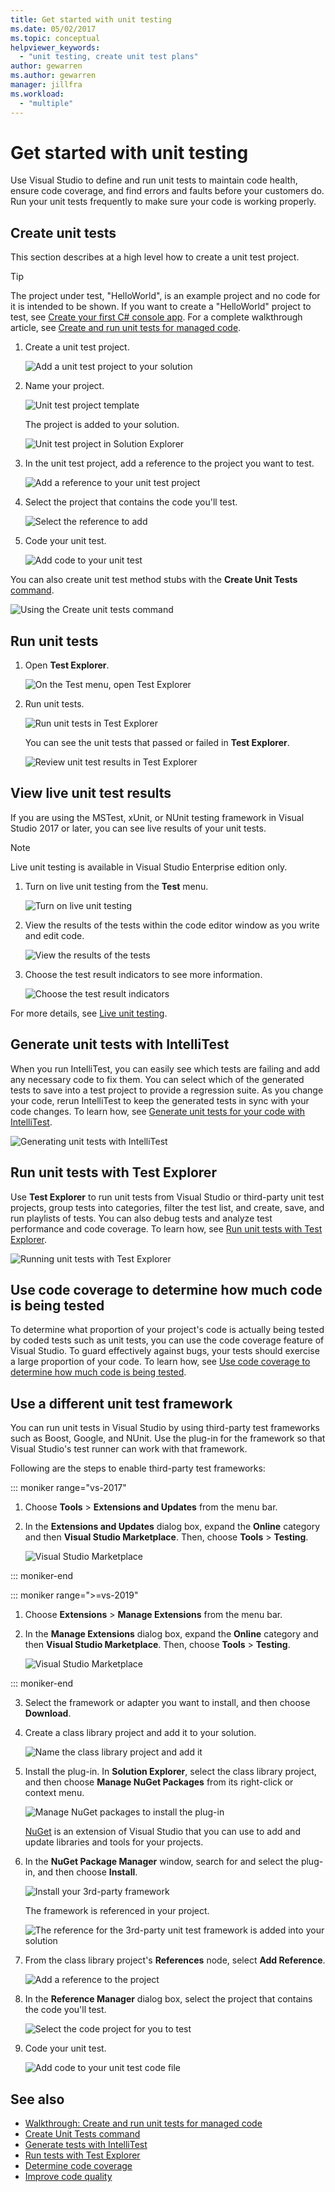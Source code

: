 ```yaml
---
title: Get started with unit testing
ms.date: 05/02/2017
ms.topic: conceptual
helpviewer_keywords:
  - "unit testing, create unit test plans"
author: gewarren
ms.author: gewarren
manager: jillfra
ms.workload:
  - "multiple"
---
```

# Get started with unit testing

Use Visual Studio to define and run unit tests to maintain code health, ensure code coverage, and find errors and faults before your customers do. Run your unit tests frequently to make sure your code is working properly.

## Create unit tests

This section describes at a high level how to create a unit test project.

> [!TIP]
> The project under test, "HelloWorld", is an example project and no code for it is intended to be shown. If you want to create a "HelloWorld" project to test, see [Create your first C# console app](../ide/quickstart-csharp-console.md). For a complete walkthrough article, see [Create and run unit tests for managed code](walkthrough-creating-and-running-unit-tests-for-managed-code.md).

1. Create a unit test project.

   ![Add a unit test project to your solution](media/createunittest1.png)

1. Name your project.

   ![Unit test project template](media/createunittest2.png)

   The project is added to your solution.

   ![Unit test project in Solution Explorer](media/createunittest5.png)

1. In the unit test project, add a reference to the project you want to test.

   ![Add a reference to your unit test project](media/createunittest6.png)

1. Select the project that contains the code you'll test.

   ![Select the reference to add](media/createunittest7.png)

1. Code your unit test.

   ![Add code to your unit test](media/createunittest8.png)

You can also create unit test method stubs with the **Create Unit Tests** [command](create-unit-tests-menu.md).

![Using the Create unit tests command](media/createunittestcommand2.png)

## Run unit tests

1. Open **Test Explorer**.

   ![On the Test menu, open Test Explorer](media/rununittest1.png)

1. Run unit tests.

   ![Run unit tests in Test Explorer](media/rununittest2.png)

   You can see the unit tests that passed or failed in **Test Explorer**.

   ![Review unit test results in Test Explorer](media/rununittest3.png)

## View live unit test results

If you are using the MSTest, xUnit, or NUnit testing framework in Visual Studio 2017 or later, you can see live results of your unit tests.

> [!NOTE]
> Live unit testing is available in Visual Studio Enterprise edition only.

1. Turn on live unit testing from the **Test** menu.

   ![Turn on live unit testing](media/live-test-results-start.png)

1. View the results of the tests within the code editor window as you write and edit code.

   ![View the results of the tests](media/live-test-results-ui.png)

1. Choose the test result indicators to see more information.

   ![Choose the test result indicators](media/live-test-results-details.png)

For more details, see [Live unit testing](../test/live-unit-testing-intro.md).

## Generate unit tests with IntelliTest

When you run IntelliTest, you can easily see which tests are failing and add any necessary code to fix them. You can select which of the generated tests to save into a test project to provide a regression suite. As you change your code, rerun IntelliTest to keep the generated tests in sync with your code changes. To learn how, see [Generate unit tests for your code with IntelliTest](../test/generate-unit-tests-for-your-code-with-intellitest.md).

![Generating unit tests with IntelliTest](media/intellitest.png)

## Run unit tests with Test Explorer

Use **Test Explorer** to run unit tests from Visual Studio or third-party unit test projects, group tests into categories, filter the test list, and create, save, and run playlists of tests. You can also debug tests and analyze test performance and code coverage. To learn how, see [Run unit tests with Test Explorer](../test/run-unit-tests-with-test-explorer.md).

![Running unit tests with Test Explorer](media/testexplorer.png)

## Use code coverage to determine how much code is being tested

To determine what proportion of your project's code is actually being tested by coded tests such as unit tests, you can use the code coverage feature of Visual Studio. To guard effectively against bugs, your tests should exercise a large proportion of your code. To learn how, see [Use code coverage to determine how much code is being tested](../test/using-code-coverage-to-determine-how-much-code-is-being-tested.md).

## Use a different unit test framework

You can run unit tests in Visual Studio by using third-party test frameworks such as Boost, Google, and NUnit. Use the plug-in for the framework so that Visual Studio's test runner can work with that framework.

Following are the steps to enable third-party test frameworks:

::: moniker range="vs-2017"

1. Choose **Tools** > **Extensions and Updates** from the menu bar.

2. In the **Extensions and Updates** dialog box, expand the **Online** category and then **Visual Studio Marketplace**. Then, choose **Tools** > **Testing**.

   ![Visual Studio Marketplace](media/extensions-and-updates-testing.png)

::: moniker-end

::: moniker range=">=vs-2019"

1. Choose **Extensions** > **Manage Extensions** from the menu bar.

2. In the **Manage Extensions** dialog box, expand the **Online** category and then **Visual Studio Marketplace**. Then, choose **Tools** > **Testing**.

   ![Visual Studio Marketplace](media/extensions-and-updates-testing.png)

::: moniker-end

3. Select the framework or adapter you want to install, and then choose **Download**.

4. Create a class library project and add it to your solution.

   ![Name the class library project and add it](media/create3rdpartyunittest3.png)

5. Install the plug-in. In **Solution Explorer**, select the class library project, and then choose **Manage NuGet Packages** from its right-click or context menu.

   ![Manage NuGet packages to install the plug-in](media/create3rdpartyunittest3a.png)

   [NuGet](https://www.nuget.org/) is an extension of Visual Studio
   that you can use to add and update libraries and tools for your projects.

6. In the **NuGet Package Manager** window, search for and select the plug-in, and then choose **Install**.

   ![Install your 3rd-party framework](media/create3rdpartyunittest4.png)

   The framework is referenced in your project.

   ![The reference for the 3rd-party unit test framework is added into your solution](media/create3rdpartyunittest6.png)

7. From the class library project's **References** node, select **Add Reference**.

   ![Add a reference to the project](media/createunittest6.png)

8. In the **Reference Manager** dialog box, select the project that contains the code you'll test.

   ![Select the code project for you to test](media/createunittest7.png)

9. Code your unit test.

   ![Add code to your unit test code file](media/create3rdpartyunittest7.png)

## See also

* [Walkthrough: Create and run unit tests for managed code](walkthrough-creating-and-running-unit-tests-for-managed-code.md)
* [Create Unit Tests command](create-unit-tests-menu.md)
* [Generate tests with IntelliTest](generate-unit-tests-for-your-code-with-intellitest.md)
* [Run tests with Test Explorer](run-unit-tests-with-test-explorer.md)
* [Determine code coverage](using-code-coverage-to-determine-how-much-code-is-being-tested.md)
* [Improve code quality](improve-code-quality.md)
